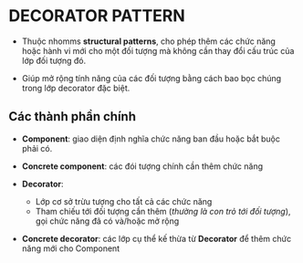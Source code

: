 # DECORATOR PATTERN

- Thuộc nhomms __structural patterns__, cho phép thêm các chức năng hoặc hành vi mới cho một đối tượng mà không cần thay đổi cấu trúc của lớp đối tượng đó.

- Giúp mở rộng tính năng của các đối tượng bằng cách bao bọc chúng trong lớp decorator đặc biệt.

## Các thành phần chính

- __Component__: giao diện định nghĩa chức năng ban đầu hoặc bắt buộc phải có.

- __Concrete component__: các đói tượng chính cần thêm chức năng

- __Decorator__:
    - Lớp cơ sở trừu tượng cho tất cả các chức năng
    - Tham chiếu tới đối tượng cần thêm (_thường là con trỏ tới đối tượng_), gọi chức năng đã có và/hoặc mở rộng

- __Concrete decorator__: các lớp cụ thể kế thừa từ __Decorator__ để thêm chức năng mới cho Component


